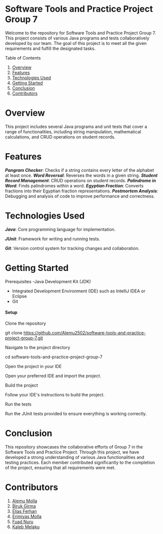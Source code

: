 # Software Tools and Practice Project Group 7
Welcome to the repository for Software Tools and Practice Project Group 7. This project consists of various Java programs and tests collaboratively developed by our team. The goal of this project is to meet all the given requirements and fulfill the designated tasks.

Table of Contents

1. [Overview](#overview)
2. [Features](#features)
3. [Technologies Used](#technologies-used)
4. [Getting Started](#getting-started)
5. [Conclusion](#conclusion)
6. [Contributors](#conclusion)

# Overview

This project includes several Java programs and unit tests that cover a range of functionalities, including string manipulation, mathematical calculations, and CRUD operations on student records.

# Features

***Pangram Checker***:
Checks if a string contains every letter of the alphabet at least once.
***Word Reversal***: 
Reverses the words in a given string.
***Student Record Management***: 
CRUD operations on student records.
***Palindrome in Word***: 
Finds palindromes within a word.
***Egyptian Fraction***: 
Converts fractions into their Egyptian fraction representations.
***Postmortem Analysis***: 
Debugging and analysis of code to improve performance and correctness.

# Technologies Used
***Java***: Core programming language for implementation.

***JUnit***: Framework for writing and running tests.

***Git***: Version control system for tracking changes and collaboration.

# Getting Started

Prerequisites
-Java Development Kit (JDK)
- Integrated Development Environment (IDE) such as IntelliJ IDEA or Eclipse
- Git

#### Setup
Clone the repository

git clone https://github.com/Alemu2502/software-tools-and-practice-project-group-7.git

Navigate to the project directory

cd software-tools-and-practice-project-group-7

Open the project in your IDE

Open your preferred IDE and import the project.

Build the project

Follow your IDE's instructions to build the project.

Run the tests

Run the JUnit tests provided to ensure everything is working correctly.

# Conclusion

This repository showcases the collaborative efforts of Group 7 in the Software Tools and Practice Project. Through this project, we have developed a strong understanding of various Java functionalities and testing practices. Each member contributed significantly to the completion of the project, ensuring that all requirements were met.


# Contributors

1. [Alemu Molla](https://github.com/Alemu2502/software-tools-and-practice-project-group-7)
2. [Biruk Girma](https://github.com/BirukGirmaMoges)
3. [Elias Ferhan](https://github.com/ELIASFERHAN1992)
4. [Erimiyas Molla](https://github.com/Ermias-Molla)
5. [Fuad Nuru ](https://github.com/muhafuad)
6. [Kaleb Melaku](https://github.com/kaleb13282)